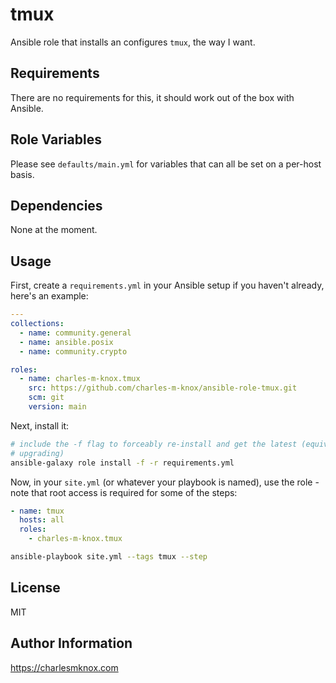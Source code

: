 # tmux

Ansible role that installs an configures `tmux`, the way I want.

## Requirements

There are no requirements for this, it should work out of the box with Ansible.

## Role Variables

Please see `defaults/main.yml` for variables that can all be set on a per-host
basis.

## Dependencies

None at the moment.

## Usage

First, create a `requirements.yml` in your Ansible setup if you haven't already,
here's an example:

```yaml
---
collections:
  - name: community.general
  - name: ansible.posix
  - name: community.crypto

roles:
  - name: charles-m-knox.tmux
    src: https://github.com/charles-m-knox/ansible-role-tmux.git
    scm: git
    version: main
```

Next, install it:

```bash
# include the -f flag to forceably re-install and get the latest (equivalent to
# upgrading)
ansible-galaxy role install -f -r requirements.yml
```

Now, in your `site.yml` (or whatever your playbook is named), use the role -
note that root access is required for some of the steps:

```yaml
- name: tmux
  hosts: all
  roles:
    - charles-m-knox.tmux
```

```bash
ansible-playbook site.yml --tags tmux --step
```

## License

MIT

## Author Information

<https://charlesmknox.com>
